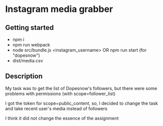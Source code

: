 # Instagram media grabber

## Getting started
- npm i
- npm run webpack
- node src/bundle.js <instagram_username> OR npm run start (for "dopesnow")
- dist/media.csv

## Description
My task was to get the list of Dopesnow's followers, but there were some problems with
permissions (with scope=follower_list)

I got the token for scope=public_content, so, I decided to change the task
and take recent user's media instead of followers

I think it did not change the essence of the assignment